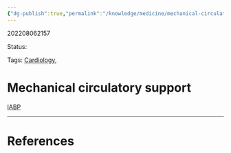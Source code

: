 ```yaml
---
{"dg-publish":true,"permalink":"/knowledge/medicine/mechanical-circulatory-support/"}
---
```



202208062157

Status: 

Tags: [Cardiology](Cardiology), 

# Mechanical circulatory support
[IABP](Intra-aortic%20balloon%20pump.md)








___
# References